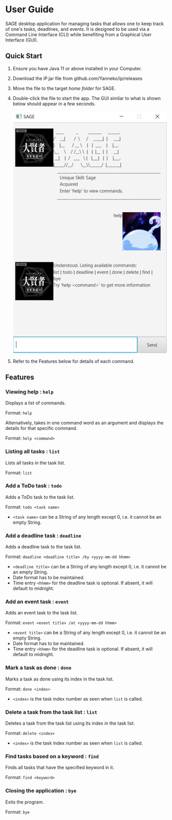 # User Guide
SAGE desktop application for managing tasks that allows one to keep
track of one's tasks, deadlines, and events. It is designed to be 
used via a Command Line Interface (CLI) while benefiting from a 
Graphical User Interface (GUI).

## Quick Start
1. Ensure you have Java 11 or above installed in your Computer. 
1. Download the iP.jar file from github.com/Yanneko/ip/releases
1. Move the file to the target *home folder* for SAGE. 
1. Double-click the file to start the app. The GUI similar to what
   is shown below should appear in a few seconds.
   
   ![SAGE Ui](/docs/Ui.png)
   
1. Refer to the Features below for details of each command.

## Features 

### Viewing help : `help`
Displays a list of commands.

Format: `help`

Alternatively, takes in one command word as an argument and 
displays the details for that specific command. 

Format: `help <command>`

### Listing all tasks : `list`
Lists all tasks in the task list. 

Format: `list`

### Add a ToDo task : `todo`
Adds a ToDo task to the task list.

Format: `todo <task name>`
* `<task name>` can be a String of any length except 0, i.e. it cannot
be an empty String. 
  
### Add a deadline task : `deadline`
Adds a deadline task to the task list. 

Format: `deadline <deadline title> /by <yyyy-mm-dd hhmm>`
* `<deadline title>` can be a String of any length except 0, i.e. it cannot
  be an empty String.
* Date format has to be maintained.
* Time entry `<hhmm>` for the deadline task is optional. If absent,
it will default to midnight. 
  
### Add an event task : `event`
Adds an event task to the task list. 

Format: `event <event title> /at <yyyy-mm-dd hhmm>`
* `<event title>` can be a String of any length except 0, i.e. it cannot
  be an empty String.
* Date format has to be maintained.
* Time entry `<hhmm>` for the deadline task is optional. If absent,
  it will default to midnight.
  
### Mark a task as done : `done`
Marks a task as done using its index in the task list. 

Format: `done <index>`
* `<index>` is the task index number as seen when `list` is called.

### Delete a task from the task list : `list`
Deletes a task from the task list using its index in the task list.

Format: `delete <index>`
* `<index>` is the task index number as seen when `list` is called.

### Find tasks based on a keyword : `find`
Finds all tasks that have the specified keyword in it.

Format: `find <keyword>`

### Closing the application : `bye`
Exits the program. 

Format: `bye`
